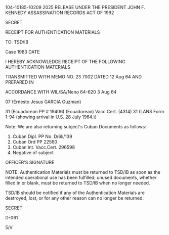 104-10185-10209 2025 RELEASE UNDER THE PRESIDENT JOHN F. KENNEDY ASSASSINATION RECORDS ACT OF 1992

SECRET

RECEIPT FOR AUTHENTICATION MATERIALS

TO: TSD/IB

Case 1983
DATE

I HEREBY ACKNOWLEDGE RECEIPT OF THE FOLLOWING AUTHENTICATION MATERIALS

TRANSMITTED WITH MEMO NO. 23 7002 DATED 12 Aug 64 AND PREPARED IN

ACCORDANCE WITH WIL/SA/Neno 64-620 3 Aug 64

07
(Ernesto Jesus GARCIA Guzman)

31
(Ecuadorean PP # 19406)
(Ecuadorean) Vacc Cert. (4314) 31
(LANS Form 1-94 (showing arrival in U.S. 28 July 1964.))

Note: We are also returning subject's Cuban Documents as follows:

1. Cuban Dipl. PP No. D/6li/139
2. Cuban Ord PP 22560
3. Cuban Int. Vacc.Cert. 296598
4. Negative of subject

OFFICER'S SIGNATURE

NOTE: Authentication Materials must be returned to TSD/IB as soon as the intended operational use has been fulfilled; unused documents, whether filled in or blank, must be returned to TSD/IB when no longer needed.

TSD/IB should be notified if any of the Authentication Materials are destroyed, lost, or for any other reason can no longer be returned.

SECRET

D-061

5/V
